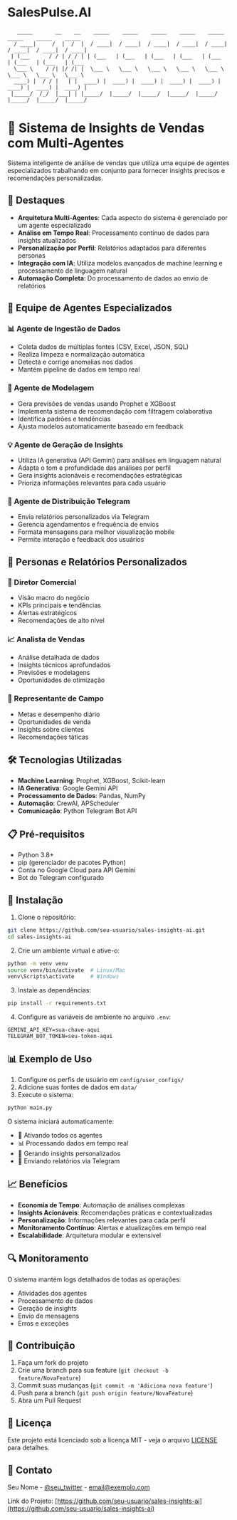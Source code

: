 # SalesPulse.AI
```
   _____       __    __    _____    _____    _____    _____    _____    _____    _____    _____
  / ____|     /  |  /  |  / ____|  / ____|  / ____|  / ____|  / ____|  / ____|  / ____|  / ____|
 | (___      / / | / / | | (___   | (___   | (___   | (___   | (___   | (___   | (___   | (___  
  \___ \    / /| |/ /| |  \___ \   \___ \   \___ \   \___ \   \___ \   \___ \   \___ \   \___ \ 
  ____) |  / / |   | |  ____) |  ____) |  ____) |  ____) |  ____) |  ____) |  ____) |  ____) |
 |_____/  /_/  |___| | |_____/  |_____/  |_____/  |_____/  |_____/  |_____/  |_____/  |_____/ 
```

# 🤖 Sistema de Insights de Vendas com Multi-Agentes

Sistema inteligente de análise de vendas que utiliza uma equipe de agentes especializados trabalhando em conjunto para fornecer insights precisos e recomendações personalizadas.

## 🌟 Destaques

- **Arquitetura Multi-Agentes**: Cada aspecto do sistema é gerenciado por um agente especializado
- **Análise em Tempo Real**: Processamento contínuo de dados para insights atualizados
- **Personalização por Perfil**: Relatórios adaptados para diferentes personas
- **Integração com IA**: Utiliza modelos avançados de machine learning e processamento de linguagem natural
- **Automação Completa**: Do processamento de dados ao envio de relatórios

## 👥 Equipe de Agentes Especializados

### 📊 Agente de Ingestão de Dados
- Coleta dados de múltiplas fontes (CSV, Excel, JSON, SQL)
- Realiza limpeza e normalização automática
- Detecta e corrige anomalias nos dados
- Mantém pipeline de dados em tempo real

### 🧠 Agente de Modelagem
- Gera previsões de vendas usando Prophet e XGBoost
- Implementa sistema de recomendação com filtragem colaborativa
- Identifica padrões e tendências
- Ajusta modelos automaticamente baseado em feedback

### 💡 Agente de Geração de Insights
- Utiliza IA generativa (API Gemini) para análises em linguagem natural
- Adapta o tom e profundidade das análises por perfil
- Gera insights acionáveis e recomendações estratégicas
- Prioriza informações relevantes para cada usuário

### 📱 Agente de Distribuição Telegram
- Envia relatórios personalizados via Telegram
- Gerencia agendamentos e frequência de envios
- Formata mensagens para melhor visualização mobile
- Permite interação e feedback dos usuários

## 🎯 Personas e Relatórios Personalizados

### 👔 Diretor Comercial
- Visão macro do negócio
- KPIs principais e tendências
- Alertas estratégicos
- Recomendações de alto nível

### 📈 Analista de Vendas
- Análise detalhada de dados
- Insights técnicos aprofundados
- Previsões e modelagens
- Oportunidades de otimização

### 🚀 Representante de Campo
- Metas e desempenho diário
- Oportunidades de venda
- Insights sobre clientes
- Recomendações táticas

## 🛠️ Tecnologias Utilizadas

- **Machine Learning**: Prophet, XGBoost, Scikit-learn
- **IA Generativa**: Google Gemini API
- **Processamento de Dados**: Pandas, NumPy
- **Automação**: CrewAI, APScheduler
- **Comunicação**: Python Telegram Bot API

## 📋 Pré-requisitos

- Python 3.8+
- pip (gerenciador de pacotes Python)
- Conta no Google Cloud para API Gemini
- Bot do Telegram configurado

## 🔧 Instalação

1. Clone o repositório:
```bash
git clone https://github.com/seu-usuario/sales-insights-ai.git
cd sales-insights-ai
```

2. Crie um ambiente virtual e ative-o:
```bash
python -m venv venv
source venv/bin/activate  # Linux/Mac
venv\Scripts\activate     # Windows
```

3. Instale as dependências:
```bash
pip install -r requirements.txt
```

4. Configure as variáveis de ambiente no arquivo `.env`:
```
GEMINI_API_KEY=sua-chave-aqui
TELEGRAM_BOT_TOKEN=seu-token-aqui
```

## 📊 Exemplo de Uso

1. Configure os perfis de usuário em `config/user_configs/`
2. Adicione suas fontes de dados em `data/`
3. Execute o sistema:
```bash
python main.py
```

O sistema iniciará automaticamente:
- 🤖 Ativando todos os agentes
- 📊 Processando dados em tempo real
- 🧠 Gerando insights personalizados
- 📱 Enviando relatórios via Telegram

## 📈 Benefícios

- **Economia de Tempo**: Automação de análises complexas
- **Insights Acionáveis**: Recomendações práticas e contextualizadas
- **Personalização**: Informações relevantes para cada perfil
- **Monitoramento Contínuo**: Alertas e atualizações em tempo real
- **Escalabilidade**: Arquitetura modular e extensível

## 🔍 Monitoramento

O sistema mantém logs detalhados de todas as operações:
- Atividades dos agentes
- Processamento de dados
- Geração de insights
- Envio de mensagens
- Erros e exceções

## 🤝 Contribuição

1. Faça um fork do projeto
2. Crie uma branch para sua feature (`git checkout -b feature/NovaFeature`)
3. Commit suas mudanças (`git commit -m 'Adiciona nova feature'`)
4. Push para a branch (`git push origin feature/NovaFeature`)
5. Abra um Pull Request

## 📄 Licença

Este projeto está licenciado sob a licença MIT - veja o arquivo [LICENSE](LICENSE) para detalhes.

## 📧 Contato

Seu Nome - [@seu_twitter](https://twitter.com/seu_twitter) - email@exemplo.com

Link do Projeto: [https://github.com/seu-usuario/sales-insights-ai](https://github.com/seu-usuario/sales-insights-ai) 